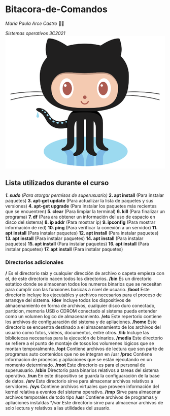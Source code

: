 # Bitacora-de-Comandos

*María Paula Arce Castro* :woman_technologist:

*Sistemas operativos 3C2021*
![Octocat](Octocat.png)

## **Lista utilizados durante el curso** 

***1.  sudo** (Para otorgar permisos de superusuario)*
**2.  apt install** (Para instalar paquetes)
**3.  apt-get update** (Para actualizar la lista de paquetes y sus versiones)
**4.  apt-get upgrade** (Para instalar los paquetes más  recientes que se encuentren)
**5.  clear** (Para limpiar la terminal)
**6.  kill** (Para finalizar un programa)
**7.  df** (Para ara obtener un información del uso de espacio en disco del sistema) 
**8.  ip addr** (Para mostrar ip)
**9.  ipconfig** (Para mostrar información de red)
**10.  ping** (Para verificar la conexión a un servidor)
**11.  apt install** (Para instalar paquetes)
**12.  apt install** (Para instalar paquetes)
**13.  apt install** (Para instalar paquetes)
**14.  apt install** (Para instalar paquetes)
**15.  apt install** (Para instalar paquetes)
**16.  apt install** (Para instalar paquetes)
**17.  apt install** (Para instalar paquetes)



### Directorios adicionales
**/** Es el directorio raiz y cualquier dirección de archivo o capeta empieza con
el, de este directorio nacen todos los directorios.
**/bin** Es un directorio estatico donde se almacenan todos los numeros binarios
que se necesitan para cumplir con las funxiones basicas a nivel de usuario.
**/boot** Este directorio incluye los ejecutables y archivos necesarios para el
proceso de arranqye del sistema.
**/dev** Incluye todos los dispositivos de almacenamiento en forma de archivos,
cualquier disco duro conectado, particion, memoria USB o CDROM
conectado al sistema pueda entender como un volumen logico de
almacenamiento.
**/etc** Este repertorio contiene los archivos de configuaración del sistema y de
apliaciones.
**/home** Este directorio se encuentra destinado a el almacenamiento de los
archivos del usuario como fotos, videos, documentos, entre otros.
**/lib** Incluye las bibliotecas necesarias para la ejecución de binarios.
**/media** Este directorio se refiere a el punto de montaje de tosos los
volumenes lógicos que se montan temporalmente.
**/opt** Contiene archivos de lectura que son parte de programas auto
contenidos que no se integran en /usr
**/proc** Contiene informacion de procesos y apliaciones que se están
ejecutando en un momento determinado.
**/root** Este directorio es para el personal de superusuario.
**/sbin** Directorio para binarios relativos a tareas del sistema operativo.
**/run** En este dispositivo se guarda la configuaración de la base de datos.
**/srv** Este directorio sirve para almacenar archivos relativos a servidores.
**/sys** Contiene archivos virtuales que proveen información del kernel relativa a
eventos del sistema operativo.
**/tmp** Sirve para almacenar archivos temporales de todo tipo
**/usr** Contiene archivos de programas y apliaciones instaldas
**/var* Este directorio sirve para almacenar archivos de solo lectura y relativos a
las utilidades del usuario.
